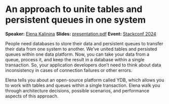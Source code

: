 # An approach to unite tables and persistent queues in one system

**Speaker:** [Elena Kalinina](https://www.linkedin.com/in/elena-kalinina-2907b398/)
**Slides:** [presentation.pdf](presentation.pdf)
**Event:** [Stackconf 2024](https://stackconf.eu)

People need databases to store their data and persistent queues to transfer their data from one system to another. We’ve united tables and persisted queues within one data platform. Now, you can take your data from a queue, process it, and keep the result in a database within a single transaction. So, your application developers don’t need to think about data inconsistency in cases of connection failures or other errors. 

Elena tells you about an open-source platform called YDB, which allows you to work with tables and queues within a single transaction. Elena walk you through architecture decisions, possible scenarios, and performance aspects of this approach.